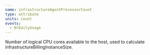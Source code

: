 ```yaml
---
name: infrastructureAgentProcessorCount
type: attribute
units: count
events:
  - NrDailyUsage
---
```


Number of logical CPU cores available to the host, used to calculate infrastructureBillingInstanceSize.